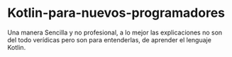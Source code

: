 # Kotlin-para-nuevos-programadores
Una manera Sencilla y no profesional, a lo mejor las explicaciones no son del todo verídicas pero son para entenderlas, de aprender el lenguaje Kotlin.
